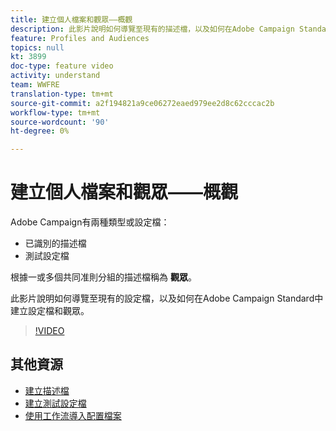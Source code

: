 ```yaml
---
title: 建立個人檔案和觀眾——概觀
description: 此影片說明如何導覽至現有的描述檔，以及如何在Adobe Campaign Standard(ACS)中建立描述檔和觀眾。
feature: Profiles and Audiences
topics: null
kt: 3899
doc-type: feature video
activity: understand
team: WWFRE
translation-type: tm+mt
source-git-commit: a2f194821a9ce06272eaed979ee2d8c62cccac2b
workflow-type: tm+mt
source-wordcount: '90'
ht-degree: 0%

---
```



# 建立個人檔案和觀眾——概觀

Adobe Campaign有兩種類型或設定檔：

* 已識別的描述檔
* 測試設定檔

根據一或多個共同准則分組的描述檔稱為 **觀眾**。

此影片說明如何導覽至現有的設定檔，以及如何在Adobe Campaign Standard中建立設定檔和觀眾。

>[!VIDEO](https://video.tv.adobe.com/v/18463/?quality=12)

## 其他資源

* [建立描述檔](/help/profiles-and-audiences/creating-a-profile.md)
* [建立測試設定檔](/help/profiles-and-audiences/test-profiles.md)
* [使用工作流導入配置檔案](/help/managing-processes-and-data/importing-profiles.md)
